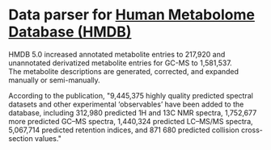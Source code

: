 # Data parser for [Human Metabolome Database (HMDB)]("https://www.hmdb.ca/")

HMDB 5.0 increased annotated metabolite entries to 217,920 and unannotated derivatized metabolite entries for GC-MS to 1,581,537. <br>
The metabolite descriptions are generated, corrected, and expanded manually or semi-manually. <br>

According to the publication, 
"9,445,375 highly quality predicted spectral datasets and other experimental ‘observables’ have been added to the database,
including 312,980 predicted 1H and 13C NMR spectra, 1,752,677 more predicted GC–MS spectra, 1,440,324 predicted LC–MS/MS spectra, 5,067,714 predicted retention indices, and 871 680 predicted collision cross-section values."
